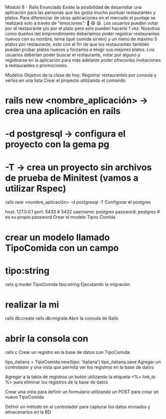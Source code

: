 Módulo 8 - Rails
Enunciado
Existe la posibilidad de desarrollar una aplicación para las personas que les gusta mucho puntuar restaurantes y platos. Para diferenciar de otras aplicaciones en el mercado el puntaje se realizará solo a través de "emociones": 🥳 😅 😪. Los usuarios pueden votar por el restaurante y/o por el plato pero solo pueden hacerlo 1 vez. Nosotros como dueños del emprendimiento deberíamos poder registrar restaurantes nuevos con su nombre, tema (qué comida sirven) y un menú de máximo 5 platos por restaurante, esto con el fin de que los restaurantes también puedan probar platos nuevos y forzarlos a elegir sus mejores platos. Los usuarios deberían poder buscar el restaurante, votar por alguno y registrarse en la aplicación para más adelante poder ofrecerles invitaciones a restaurantes o promociones.

Modelos
Objetivo de la clase de hoy: Registrar restaurantes por consola y verlos en una lista
Crear el proyecto utilizando el comando

# rails new <nombre_aplicación> -> crea una aplicación en rails
# -d postgresql -> configura el proyecto con la gema pg
# -T -> crea un proyecto sin archivos de prueba de Minitest (vamos a utilizar Rspec)
rails new <nombre_aplicación> -d postgresql -T
Configurar el postgres

host: 127.0.0.1
port: 5433          # 5432
username: postgres
password: postgres  # es su propio password
Crear el modelo Tipos Comida

# crear un modelo llamado TipoComida con un campo
# tipo:string
rails g model TipoComida tipo:string
Ejecutando la migración

# realizar la mi
rails db:create
rails db:migrate
Abrir la consola de Rails

# abrir la consola con
rails c
Crear un registro en la base de datos con TipoComida

tipo_italiana = TipoComida.new(tipo: 'italiana')
tipo_italiana.save
Agregar un controlador y una vista que permita ver los registros en la base de datos

Agregar a la tabla de registros un botón utilizando la etiqueta <%= link_to %> para eliminar los registros de la base de datos

Crear una vista para definir un formulario utilizando un POST para crear un nuevo TipoComida

Definir un método en el controlador para capturar los datos enviados y almacenarlos en la BD

